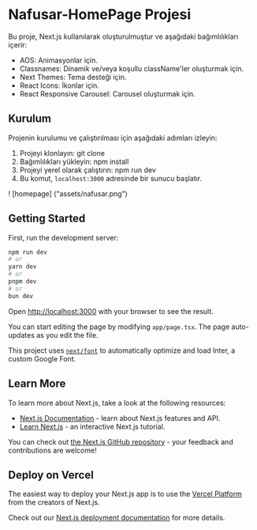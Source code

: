 # Nafusar-HomePage Projesi

Bu proje, Next.js kullanılarak oluşturulmuştur ve aşağıdaki bağımlılıkları içerir:

- AOS: Animasyonlar için.
- Classnames: Dinamik ve/veya koşullu className'ler oluşturmak için.
- Next Themes: Tema desteği için.
- React Icons: İkonlar için.
- React Responsive Carousel: Carousel oluşturmak için.

## Kurulum

Projenin kurulumu ve çalıştırılması için aşağıdaki adımları izleyin:

1. Projeyi klonlayın: git clone 
2. Bağımlılıkları yükleyin: npm install
3.  Projeyi yerel olarak çalıştırın: npm run dev
4.  Bu komut, `localhost:3000` adresinde bir sunucu başlatır.

! [homepage] ("assets/nafusar.png")
## Getting Started

First, run the development server:

```bash
npm run dev
# or
yarn dev
# or
pnpm dev
# or
bun dev
```

Open [http://localhost:3000](http://localhost:3000) with your browser to see the result.

You can start editing the page by modifying `app/page.tsx`. The page auto-updates as you edit the file.

This project uses [`next/font`](https://nextjs.org/docs/basic-features/font-optimization) to automatically optimize and load Inter, a custom Google Font.

## Learn More

To learn more about Next.js, take a look at the following resources:

- [Next.js Documentation](https://nextjs.org/docs) - learn about Next.js features and API.
- [Learn Next.js](https://nextjs.org/learn) - an interactive Next.js tutorial.

You can check out [the Next.js GitHub repository](https://github.com/vercel/next.js/) - your feedback and contributions are welcome!

## Deploy on Vercel

The easiest way to deploy your Next.js app is to use the [Vercel Platform](https://vercel.com/new?utm_medium=default-template&filter=next.js&utm_source=create-next-app&utm_campaign=create-next-app-readme) from the creators of Next.js.

Check out our [Next.js deployment documentation](https://nextjs.org/docs/deployment) for more details.
